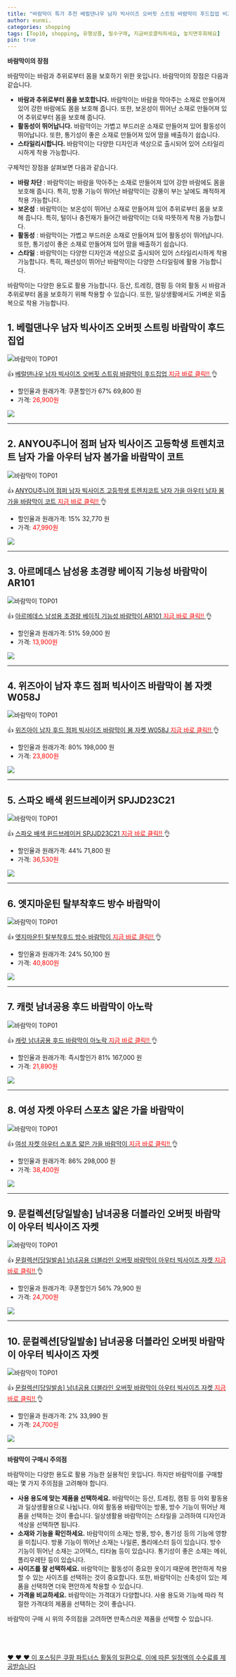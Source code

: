 ```yaml
---
title: "바람막이 특가 추천 베럴댄나우 남자 빅사이즈 오버핏 스트링 바람막이 후드집업 비교 장점"
author: eunmi.
categories: shopping
tags: [Top10, shopping, 유행상품, 필수구매, 지금바로클릭하세요, 놓치면후회해요]
pin: true
---
```

**바람막이의 장점**

바람막이는 바람과 추위로부터 몸을 보호하기 위한 옷입니다. 바람막이의 장점은 다음과 같습니다.

* **바람과 추위로부터 몸을 보호합니다.** 바람막이는 바람을 막아주는 소재로 만들어져 있어 강한 바람에도 몸을 보호해 줍니다. 또한, 보온성이 뛰어난 소재로 만들어져 있어 추위로부터 몸을 보호해 줍니다.
* **활동성이 뛰어납니다.** 바람막이는 가볍고 부드러운 소재로 만들어져 있어 활동성이 뛰어납니다. 또한, 통기성이 좋은 소재로 만들어져 있어 땀을 배출하기 쉽습니다.
* **스타일리시합니다.** 바람막이는 다양한 디자인과 색상으로 출시되어 있어 스타일리시하게 착용 가능합니다.

구체적인 장점을 살펴보면 다음과 같습니다.

* **바람 차단** : 바람막이는 바람을 막아주는 소재로 만들어져 있어 강한 바람에도 몸을 보호해 줍니다. 특히, 방풍 기능이 뛰어난 바람막이는 강풍이 부는 날에도 쾌적하게 착용 가능합니다.
* **보온성** : 바람막이는 보온성이 뛰어난 소재로 만들어져 있어 추위로부터 몸을 보호해 줍니다. 특히, 털이나 충전재가 들어간 바람막이는 더욱 따뜻하게 착용 가능합니다.
* **활동성** : 바람막이는 가볍고 부드러운 소재로 만들어져 있어 활동성이 뛰어납니다. 또한, 통기성이 좋은 소재로 만들어져 있어 땀을 배출하기 쉽습니다.
* **스타일** : 바람막이는 다양한 디자인과 색상으로 출시되어 있어 스타일리시하게 착용 가능합니다. 특히, 패션성이 뛰어난 바람막이는 다양한 스타일링에 활용 가능합니다.

바람막이는 다양한 용도로 활용 가능합니다. 등산, 트레킹, 캠핑 등 야외 활동 시 바람과 추위로부터 몸을 보호하기 위해 착용할 수 있습니다. 또한, 일상생활에서도 가벼운 외출복으로 착용 가능합니다.

   

## 1. 베럴댄나우 남자 빅사이즈 오버핏 스트링 바람막이 후드집업

![바람막이 TOP01](https://thumbnail9.coupangcdn.com/thumbnails/remote/230x230ex/image/vendor_inventory/9288/ed3150968022ee1a5cbd005adbdfeec8c39850419e92b54dc4e2f2821aaf.jpg)


👍 [베럴댄나우 남자 빅사이즈 오버핏 스트링 바람막이 후드집업 <font color=red> 지금 바로 클릭!! </font> ](https://link.coupang.com/re/AFFSDP?lptag=AF3617701&subid=GithubCoopas&pageKey=7553293864&traceid=V0-153&itemId=19883216960&vendorItemId=86983677697) 👌 


- 할인율과 원래가격: 쿠폰할인가 67%  69,800   원
- 가격: <span style='color:red'>26,900원</span>

[![](/discount_price.png)](https://link.coupang.com/re/AFFSDP?lptag=AF3617701&subid=GithubCoopas&pageKey=7553293864&traceid=V0-153&itemId=19883216960&vendorItemId=86983677697)

---


   

## 2. ANYOU주니어 점퍼 남자 빅사이즈 고등학생 트렌치코트 남자 가을 아우터 남자 봄가을 바람막이 코트

![바람막이 TOP01](https://thumbnail6.coupangcdn.com/thumbnails/remote/230x230ex/image/vendor_inventory/d5d1/f565a8bc0d7fa64ea9907a10ca42f1a02a9ddc9220ea556211155fc29b6a.jpg)


👍 [ANYOU주니어 점퍼 남자 빅사이즈 고등학생 트렌치코트 남자 가을 아우터 남자 봄가을 바람막이 코트 <font color=red> 지금 바로 클릭!! </font> ](https://link.coupang.com/re/AFFSDP?lptag=AF3617701&subid=GithubCoopas&pageKey=7553505262&traceid=V0-153&itemId=20064592591&vendorItemId=87359995230) 👌 


- 할인율과 원래가격: 15%  32,770   원
- 가격: <span style='color:red'>47,990원</span>

[![](/discount_price.png)](https://link.coupang.com/re/AFFSDP?lptag=AF3617701&subid=GithubCoopas&pageKey=7553505262&traceid=V0-153&itemId=20064592591&vendorItemId=87359995230)

---


   

## 3. 아르메데스 남성용 초경량 베이직 기능성 바람막이 AR101

![바람막이 TOP01](https://thumbnail10.coupangcdn.com/thumbnails/remote/230x230ex/image/retail/images/16233563147681309-90b554da-eb74-4b84-ade6-4385586d084d.jpg)


👍 [아르메데스 남성용 초경량 베이직 기능성 바람막이 AR101 <font color=red> 지금 바로 클릭!! </font> ](https://link.coupang.com/re/AFFSDP?lptag=AF3617701&subid=GithubCoopas&pageKey=1082800745&traceid=V0-153&itemId=2864069156&vendorItemId=70853316633) 👌 


- 할인율과 원래가격: 51%  59,000   원
- 가격: <span style='color:red'>13,900원</span>

[![](/discount_price.png)](https://link.coupang.com/re/AFFSDP?lptag=AF3617701&subid=GithubCoopas&pageKey=1082800745&traceid=V0-153&itemId=2864069156&vendorItemId=70853316633)

---


   

## 4. 위즈아이 남자 후드 점퍼 빅사이즈 바람막이 봄 자켓 W058J

![바람막이 TOP01](https://thumbnail9.coupangcdn.com/thumbnails/remote/230x230ex/image/vendor_inventory/516b/88870373e3a2e282ed9c73f13b9e0eca108c2f04ea940f95abf4462d9c1b.jpg)


👍 [위즈아이 남자 후드 점퍼 빅사이즈 바람막이 봄 자켓 W058J <font color=red> 지금 바로 클릭!! </font> ](https://link.coupang.com/re/AFFSDP?lptag=AF3617701&subid=GithubCoopas&pageKey=6073970023&traceid=V0-153&itemId=11226479888&vendorItemId=86902802037) 👌 


- 할인율과 원래가격: 80%  198,000   원
- 가격: <span style='color:red'>23,800원</span>

[![](/discount_price.png)](https://link.coupang.com/re/AFFSDP?lptag=AF3617701&subid=GithubCoopas&pageKey=6073970023&traceid=V0-153&itemId=11226479888&vendorItemId=86902802037)

---


   

## 5. 스파오 배색 윈드브레이커 SPJJD23C21

![바람막이 TOP01](https://thumbnail6.coupangcdn.com/thumbnails/remote/230x230ex/image/rs_quotation_api/8sgrt33c/2f2a90b17bd243d69dfec8d4d9ba36e1.jpg)


👍 [스파오 배색 윈드브레이커 SPJJD23C21 <font color=red> 지금 바로 클릭!! </font> ](https://link.coupang.com/re/AFFSDP?lptag=AF3617701&subid=GithubCoopas&pageKey=7578661506&traceid=V0-153&itemId=20016251612&vendorItemId=87113042706) 👌 


- 할인율과 원래가격: 44%  71,800   원
- 가격: <span style='color:red'>36,530원</span>

[![](/discount_price.png)](https://link.coupang.com/re/AFFSDP?lptag=AF3617701&subid=GithubCoopas&pageKey=7578661506&traceid=V0-153&itemId=20016251612&vendorItemId=87113042706)

---


   

## 6. 엣지마운틴 탈부착후드 방수 바람막이

![바람막이 TOP01](https://thumbnail8.coupangcdn.com/thumbnails/remote/230x230ex/image/vendor_inventory/e21a/8d801177953823c0d6962b870f057adca46c328e7409b6cd557734a2fe81.png)


👍 [엣지마운틴 탈부착후드 방수 바람막이 <font color=red> 지금 바로 클릭!! </font> ](https://link.coupang.com/re/AFFSDP?lptag=AF3617701&subid=GithubCoopas&pageKey=7510605751&traceid=V0-153&itemId=19678632977&vendorItemId=86784059591) 👌 


- 할인율과 원래가격: 24%  50,100   원
- 가격: <span style='color:red'>40,800원</span>

[![](/discount_price.png)](https://link.coupang.com/re/AFFSDP?lptag=AF3617701&subid=GithubCoopas&pageKey=7510605751&traceid=V0-153&itemId=19678632977&vendorItemId=86784059591)

---


   

## 7. 캐럿 남녀공용 후드 바람막이 아노락

![바람막이 TOP01](https://thumbnail6.coupangcdn.com/thumbnails/remote/230x230ex/image/retail/images/2011598236011499-05f39ae7-ea48-471e-a1d6-d64d1c30235c.jpg)


👍 [캐럿 남녀공용 후드 바람막이 아노락 <font color=red> 지금 바로 클릭!! </font> ](https://link.coupang.com/re/AFFSDP?lptag=AF3617701&subid=GithubCoopas&pageKey=4739349710&traceid=V0-153&itemId=6020204623&vendorItemId=73317873882) 👌 


- 할인율과 원래가격: 즉시할인가 81%  167,000   원
- 가격: <span style='color:red'>21,890원</span>

[![](/discount_price.png)](https://link.coupang.com/re/AFFSDP?lptag=AF3617701&subid=GithubCoopas&pageKey=4739349710&traceid=V0-153&itemId=6020204623&vendorItemId=73317873882)

---


   

## 8. 여성 자켓 아우터 스포츠 얇은 가을 바람막이

![바람막이 TOP01](https://thumbnail8.coupangcdn.com/thumbnails/remote/230x230ex/image/vendor_inventory/6b50/2cbb3227bb38a282963deb4aefd642fcf799d3be2978b1dbbad00a0c2802.jpg)


👍 [여성 자켓 아우터 스포츠 얇은 가을 바람막이 <font color=red> 지금 바로 클릭!! </font> ](https://link.coupang.com/re/AFFSDP?lptag=AF3617701&subid=GithubCoopas&pageKey=7635059352&traceid=V0-153&itemId=20272380793&vendorItemId=87359398039) 👌 


- 할인율과 원래가격: 86%  298,000   원
- 가격: <span style='color:red'>38,400원</span>

[![](/discount_price.png)](https://link.coupang.com/re/AFFSDP?lptag=AF3617701&subid=GithubCoopas&pageKey=7635059352&traceid=V0-153&itemId=20272380793&vendorItemId=87359398039)

---


   

## 9. 문컬렉션[당일발송] 남녀공용 더블라인 오버핏 바람막이 아우터 빅사이즈 자켓

![바람막이 TOP01](https://thumbnail8.coupangcdn.com/thumbnails/remote/230x230ex/image/vendor_inventory/2f07/d9427ebaadb216f34e5821b818ba6b13a88c1c30bc2d87cc84c56c53c249.jpg)


👍 [문컬렉션[당일발송] 남녀공용 더블라인 오버핏 바람막이 아우터 빅사이즈 자켓 <font color=red> 지금 바로 클릭!! </font> ](https://link.coupang.com/re/AFFSDP?lptag=AF3617701&subid=GithubCoopas&pageKey=7465481270&traceid=V0-153&itemId=19468519288&vendorItemId=86578829862) 👌 


- 할인율과 원래가격: 쿠폰할인가 56%  79,900   원
- 가격: <span style='color:red'>24,700원</span>

[![](/discount_price.png)](https://link.coupang.com/re/AFFSDP?lptag=AF3617701&subid=GithubCoopas&pageKey=7465481270&traceid=V0-153&itemId=19468519288&vendorItemId=86578829862)

---


   

## 10. 문컬렉션[당일발송] 남녀공용 더블라인 오버핏 바람막이 아우터 빅사이즈 자켓

![바람막이 TOP01](https://thumbnail8.coupangcdn.com/thumbnails/remote/230x230ex/image/vendor_inventory/2f07/d9427ebaadb216f34e5821b818ba6b13a88c1c30bc2d87cc84c56c53c249.jpg)


👍 [문컬렉션[당일발송] 남녀공용 더블라인 오버핏 바람막이 아우터 빅사이즈 자켓 <font color=red> 지금 바로 클릭!! </font> ](https://link.coupang.com/re/AFFSDP?lptag=AF3617701&subid=GithubCoopas&pageKey=7465481270&traceid=V0-153&itemId=19531417880&vendorItemId=86639847135) 👌 


- 할인율과 원래가격: 2%  33,990   원
- 가격: <span style='color:red'>24,700원</span>

[![](/discount_price.png)](https://link.coupang.com/re/AFFSDP?lptag=AF3617701&subid=GithubCoopas&pageKey=7465481270&traceid=V0-153&itemId=19531417880&vendorItemId=86639847135)

---
**바람막이 구매시 주의점**

바람막이는 다양한 용도로 활용 가능한 실용적인 옷입니다. 하지만 바람막이를 구매할 때는 몇 가지 주의점을 고려해야 합니다.

* **사용 용도에 맞는 제품을 선택하세요.** 바람막이는 등산, 트레킹, 캠핑 등 야외 활동용과 일상생활용으로 나뉩니다. 야외 활동용 바람막이는 방풍, 방수 기능이 뛰어난 제품을 선택하는 것이 좋습니다. 일상생활용 바람막이는 스타일을 고려하여 디자인과 색상을 선택하면 됩니다.
* **소재와 기능을 확인하세요.** 바람막이의 소재는 방풍, 방수, 통기성 등의 기능에 영향을 미칩니다. 방풍 기능이 뛰어난 소재는 나일론, 폴리에스터 등이 있습니다. 방수 기능이 뛰어난 소재는 고어텍스, 티타늄 등이 있습니다. 통기성이 좋은 소재는 메쉬, 폴리우레탄 등이 있습니다.
* **사이즈를 잘 선택하세요.** 바람막이는 활동성이 중요한 옷이기 때문에 편안하게 착용할 수 있는 사이즈를 선택하는 것이 중요합니다. 또한, 바람막이는 신축성이 있는 제품을 선택하면 더욱 편안하게 착용할 수 있습니다.
* **가격을 비교하세요.** 바람막이는 가격대가 다양합니다. 사용 용도와 기능에 따라 적절한 가격대의 제품을 선택하는 것이 좋습니다.

바람막이 구매 시 위의 주의점을 고려하면 만족스러운 제품을 선택할 수 있습니다.<br><br><br><br><br> [ ❤ ❤ ❤ 이 포스팅은 쿠팡 파트너스 활동의 일환으로, 이에 따른 일정액의 수수료를 제공받습니다](https://link.coupang.com/a/bcEFyh)
